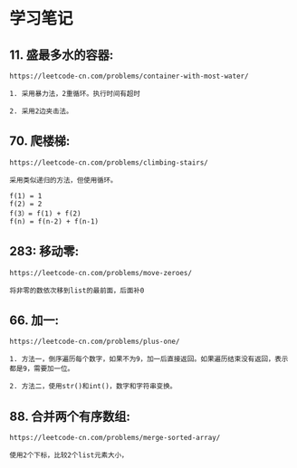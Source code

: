 # 学习笔记


## 11. 盛最多水的容器:

    https://leetcode-cn.com/problems/container-with-most-water/
    
    1. 采用暴力法，2重循环。执行时间有超时
    
    2. 采用2边夹击法。
    

## 70.  爬楼梯:
    
    https://leetcode-cn.com/problems/climbing-stairs/
    
    采用类似递归的方法，但使用循环。
    
    f(1) = 1
    f(2) = 2
    f(3）= f(1) + f(2)
    f(n) = f(n-2) + f(n-1)
    
## 283: 移动零:
    
    https://leetcode-cn.com/problems/move-zeroes/
    
    将非零的数依次移到list的最前面，后面补0
    
## 66. 加一:

    https://leetcode-cn.com/problems/plus-one/
    
    1. 方法一，倒序遍历每个数字，如果不为9，加一后直接返回。如果遍历结束没有返回，表示都是9，需要加一位。
    
    2. 方法二，使用str()和int()，数字和字符串变换。
    
## 88. 合并两个有序数组:

    https://leetcode-cn.com/problems/merge-sorted-array/
    
    使用2个下标，比较2个list元素大小，
    